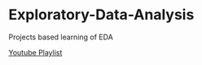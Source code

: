 # Exploratory-Data-Analysis

Projects based learning of EDA

[Youtube Playlist](https://youtube.com/playlist?list=PLTsu3dft3CWhLHbHTTzvG3Vx8XDWemG17&si=b4ZVgZnjBQ3tR81h)
